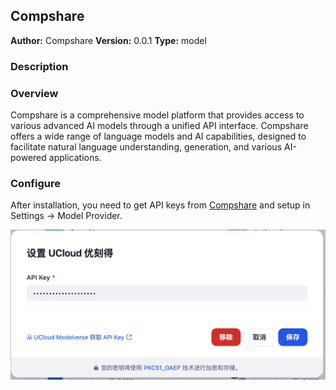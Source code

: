 ## Compshare

**Author:** Compshare
**Version:** 0.0.1
**Type:** model

### Description

### Overview
Compshare is a comprehensive model platform that provides access to various advanced AI models through a unified API interface. Compshare offers a wide range of language models and AI capabilities, designed to facilitate natural language understanding, generation, and various AI-powered applications. 

### Configure
After installation, you need to get API keys from [Compshare](https://console.compshare.cn/light-gpu/api-keys) and setup in Settings -> Model Provider.

![readme.png](_assets/readme.png)



